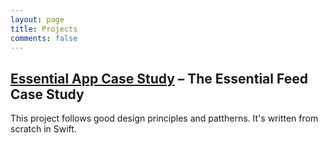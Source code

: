 ```yaml
---
layout: page
title: Projects
comments: false
---
```



## [Essential App Case Study](https://github.com/gtsofa/essential-feed-case-study) – The Essential Feed Case Study

This project follows good design principles and pattherns. It's written from scratch in Swift.




